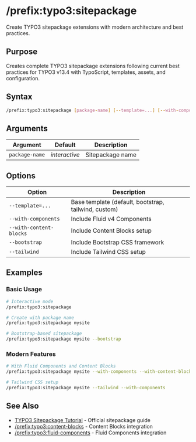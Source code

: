# /prefix:typo3:sitepackage

Create TYPO3 sitepackage extensions with modern architecture and best practices.

## Purpose

Creates complete TYPO3 sitepackage extensions following current best practices for TYPO3 v13.4 with TypoScript, templates, assets, and configuration.

## Syntax

```bash
/prefix:typo3:sitepackage [package-name] [--template=...] [--with-components] [--with-content-blocks] [--bootstrap] [--tailwind]
```

## Arguments

| Argument | Default | Description |
|----------|---------|-------------|
| `package-name` | *interactive* | Sitepackage name |

## Options

| Option | Description |
|--------|-------------|
| `--template=...` | Base template (default, bootstrap, tailwind, custom) |
| `--with-components` | Include Fluid v4 Components |
| `--with-content-blocks` | Include Content Blocks setup |
| `--bootstrap` | Include Bootstrap CSS framework |
| `--tailwind` | Include Tailwind CSS setup |

## Examples

### Basic Usage

```bash
# Interactive mode
/prefix:typo3:sitepackage

# Create with package name
/prefix:typo3:sitepackage mysite

# Bootstrap-based sitepackage
/prefix:typo3:sitepackage mysite --bootstrap
```

### Modern Features

```bash
# With Fluid Components and Content Blocks
/prefix:typo3:sitepackage mysite --with-components --with-content-blocks

# Tailwind CSS setup
/prefix:typo3:sitepackage mysite --tailwind --with-components
```

## See Also

- [TYPO3 Sitepackage Tutorial](https://docs.typo3.org/m/typo3/tutorial-sitepackage/main/en-us/) - Official sitepackage guide
- [/prefix:typo3:content-blocks](content-blocks.md) - Content Blocks integration
- [/prefix:typo3:fluid-components](fluid-components.md) - Fluid Components integration
